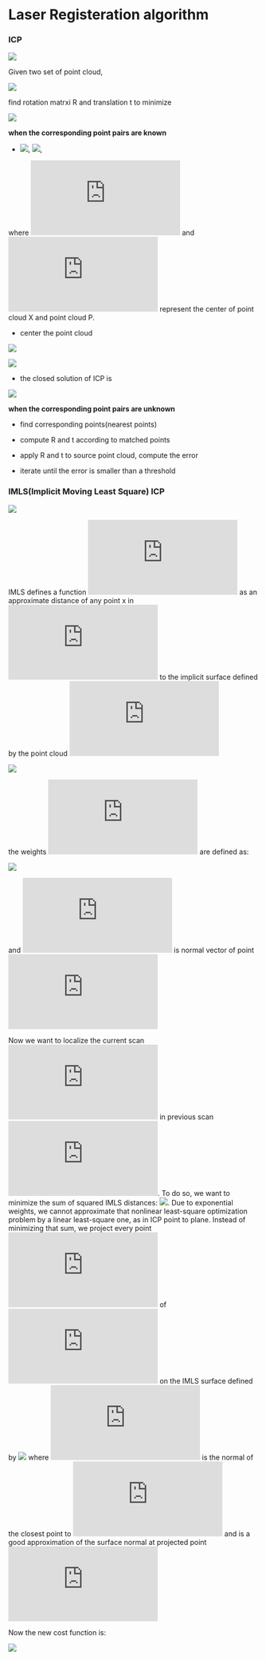 # Laser Registeration algorithm

### ICP

<dev align=center><img src=./doc/icp1.png></dev>


Given two set of point cloud,

<dev align=center><img src=./doc/icp2.png></dev>

find rotation matrxi R and translation t to minimize

<dev align=center><img src=./doc/icp3.png></dev>


**when the corresponding point pairs are known**  

+ ![](./doc/icp4.png), ![](./doc/icp5.png), 

where ![](https://latex.codecogs.com/gif.latex?u_x) and ![](https://latex.codecogs.com/gif.latex?u_p) represent the center of point cloud X and point cloud P.

+ center the point cloud

<dev align=center><img src=./doc/icp6.png></dev>

<dev align=center><img src=./doc/icp7.png></dev>

+ the closed solution of ICP is 

<dev align=center><img src=./doc/icp8.png></dev>

**when the corresponding point pairs are unknown**  

+ find corresponding points(nearest points)

+ compute R and t according to matched points

+ apply R and t to source point cloud, compute the error

+ iterate until the error is smaller than a threshold


### IMLS(Implicit Moving Least Square) ICP

<dev align=center><img src=./doc/imls1.png></dev>

IMLS defines a function ![](https://latex.codecogs.com/gif.latex?I%5E%7BP_k%7D%28x%29) as an approximate distance of any point x in ![](https://latex.codecogs.com/gif.latex?%5Cmathbb%7BR%7D%5E3) to the implicit surface defined by the point cloud ![](https://latex.codecogs.com/gif.latex?P_k)

<dev align=center><img src=./doc/imls2.png></dev>

the weights ![](https://latex.codecogs.com/gif.latex?W_i%28x%29) are defined as:

<dev align=center><img src=./doc/imls3.png></dev>

and ![](https://latex.codecogs.com/gif.latex?n_i) is normal vector of point ![](https://latex.codecogs.com/gif.latex?p_i)

Now we want to localize the current scan ![](https://latex.codecogs.com/gif.latex?S_k) in previous scan ![](https://latex.codecogs.com/gif.latex?P_k). To do so, we want to minimize the sum of squared IMLS distances: ![](./doc/imls4.png). Due to exponential weights, we cannot approximate that nonlinear least-square optimization problem by a linear least-square one, as in ICP point to plane. Instead of minimizing that sum, we project every point ![](https://latex.codecogs.com/gif.latex?x_j) of ![](https://latex.codecogs.com/gif.latex?S_k) on the IMLS surface defined by ![](./doc/imls5.png) where ![](https://latex.codecogs.com/gif.latex?n_j) is the normal of the closest point to ![](https://latex.codecogs.com/gif.latex?x_j) and is a good approximation of the surface normal at projected point ![](https://latex.codecogs.com/gif.latex?y_i)

Now the new cost function is: 

<dev align=center><img src=./doc/imls6.png></dev>
